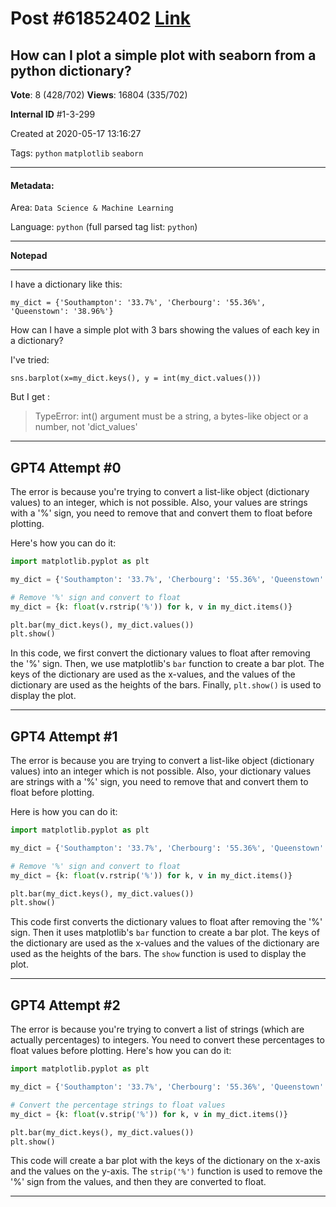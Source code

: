 
# Post \#61852402 [Link](https://stackoverflow.com/questions/61852402/)

## How can I plot a simple plot with seaborn from a python dictionary?

**Vote**: 8 (428/702) **Views**: 16804 (335/702) 

**Internal ID** \#1-3-299

Created at 2020-05-17 13:16:27

Tags: `python` `matplotlib` `seaborn`

----------

#### Metadata:

Area: `Data Science & Machine Learning`

Language: `python` (full parsed tag list: `python`)

----------

**Notepad**


----------

I have a dictionary like this:

```
my_dict = {'Southampton': '33.7%', 'Cherbourg': '55.36%', 'Queenstown': '38.96%'}
```


How can I have a simple plot with 3 bars showing the values of each key in a dictionary?

I've tried:

```
sns.barplot(x=my_dict.keys(), y = int(my_dict.values()))
```


But I get :

> TypeError: int() argument must be a string, a bytes-like object or a number, not 'dict_values'


----------
        
## GPT4 Attempt \#0

The error is because you're trying to convert a list-like object (dictionary values) to an integer, which is not possible. Also, your values are strings with a '%' sign, you need to remove that and convert them to float before plotting.

Here's how you can do it:

```python
import matplotlib.pyplot as plt

my_dict = {'Southampton': '33.7%', 'Cherbourg': '55.36%', 'Queenstown': '38.96%'}

# Remove '%' sign and convert to float
my_dict = {k: float(v.rstrip('%')) for k, v in my_dict.items()}

plt.bar(my_dict.keys(), my_dict.values())
plt.show()
```

In this code, we first convert the dictionary values to float after removing the '%' sign. Then, we use matplotlib's `bar` function to create a bar plot. The keys of the dictionary are used as the x-values, and the values of the dictionary are used as the heights of the bars. Finally, `plt.show()` is used to display the plot.

--------

## GPT4 Attempt \#1

The error is because you are trying to convert a list-like object (dictionary values) into an integer which is not possible. Also, your dictionary values are strings with a '%' sign, you need to remove that and convert them to float before plotting.

Here is how you can do it:

```python
import matplotlib.pyplot as plt

my_dict = {'Southampton': '33.7%', 'Cherbourg': '55.36%', 'Queenstown': '38.96%'}

# Remove '%' sign and convert to float
my_dict = {k: float(v.rstrip('%')) for k, v in my_dict.items()}

plt.bar(my_dict.keys(), my_dict.values())
plt.show()
```

This code first converts the dictionary values to float after removing the '%' sign. Then it uses matplotlib's `bar` function to create a bar plot. The keys of the dictionary are used as the x-values and the values of the dictionary are used as the heights of the bars. The `show` function is used to display the plot.

--------

## GPT4 Attempt \#2

The error is because you're trying to convert a list of strings (which are actually percentages) to integers. You need to convert these percentages to float values before plotting. Here's how you can do it:

```python
import matplotlib.pyplot as plt

my_dict = {'Southampton': '33.7%', 'Cherbourg': '55.36%', 'Queenstown': '38.96%'}

# Convert the percentage strings to float values
my_dict = {k: float(v.strip('%')) for k, v in my_dict.items()}

plt.bar(my_dict.keys(), my_dict.values())
plt.show()
```

This code will create a bar plot with the keys of the dictionary on the x-axis and the values on the y-axis. The `strip('%')` function is used to remove the '%' sign from the values, and then they are converted to float.

--------
